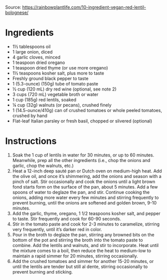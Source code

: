 Source: https://rainbowplantlife.com/10-ingredient-vegan-red-lentil-bolognese/

# Ingredients
- 1½ tablespoons oil
- 1 large onion, diced
- 4 garlic cloves, minced
- 1 teaspoon dried oregano
- 1 teaspoon dried thyme (or use more oregano)
- 1½ teaspoons kosher salt, plus more to taste
- Freshly ground black pepper to taste
- 1 (5.3-ounce) (150g) tube of tomato paste
- ½ cup (120 mL) dry red wine (optional, see note 2)
- 3 cups (720 mL) vegetable broth or water
- 1 cup (185g) red lentils, soaked 
- ¼ cup (32g) walnuts (or pecans), crushed finely
- 1 (14.5-ounce/410g) can of crushed tomatoes or whole peeled tomatoes, crushed by hand
- Flat-leaf Italian parsley or fresh basil, chopped or slivered (optional)

# Instructions
1. Soak the 1 cup of lentils in water for 30 minutes, or up to 60 minutes. Meanwhile, prep all the other ingredients (i.e., chop the onions and garlic, chop the walnuts, etc.)
2. Heat a 12-inch deep sauté pan or Dutch oven on medium-high heat. Add the olive oil, and once it’s shimmering, add the onions and season with a pinch of salt. Stir occasionally and cook the onions until a light brown fond starts form on the surface of the pan, about 5 minutes. Add a few spoons of water to deglaze the pan, and stir. Continue cooking the onions, adding more water every few minutes and stirring frequently to prevent burning, until the onions are softened and golden brown, 9-10 minutes.
3. Add the garlic, thyme, oregano, 1 1/2 teaspoons kosher salt, and pepper to taste. Stir frequently and cook for 60-90 seconds.
4. Stir in the tomato paste and cook for 2-3 minutes to caramelize, stirring very frequently, until it’s darker red in color.
5. Pour in the broth to deglaze the pan, stirring any browned bits on the bottom of the pot and stirring the broth into the tomato paste to combine. Add the lentils and walnuts, and stir to incorporate. Heat until the mixture comes to a boil, then reduce the heat to medium-low to maintain a rapid simmer for 20 minutes, stirring occasionally.
6. Add the crushed tomatoes and simmer for another 15-20 minutes, or until the lentils are tender but still al dente, stirring occasionally to prevent burning and sticking.
